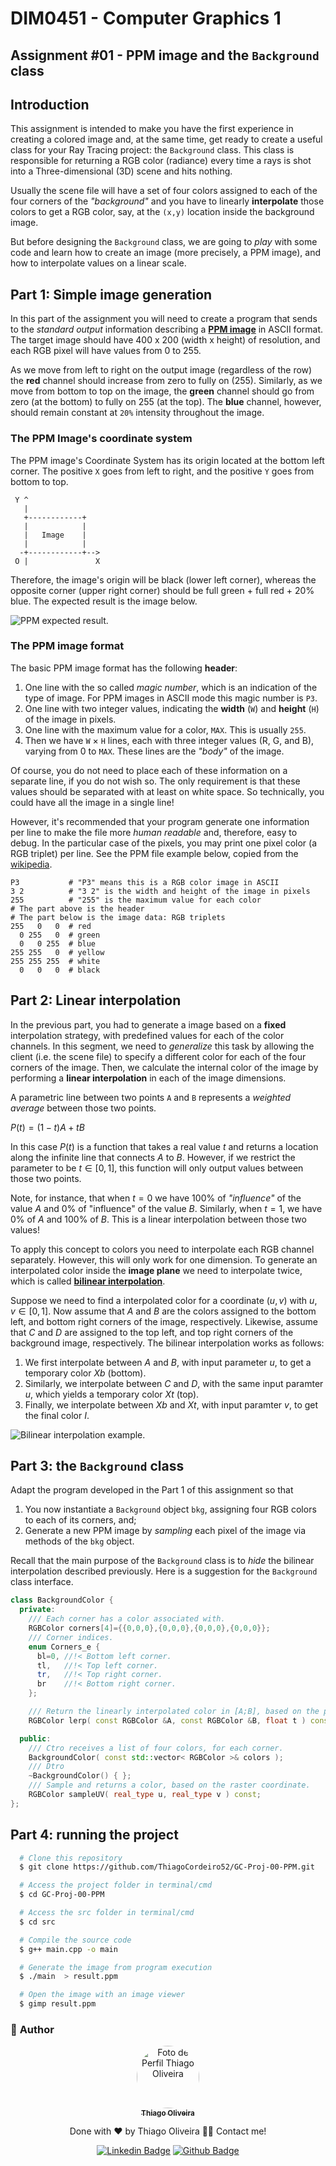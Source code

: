 # DIM0451 - Computer Graphics 1

## Assignment #01 - PPM image and the `Background` class

## Introduction

This assignment is intended to make you have the first experience in creating a colored image and, at the same time, get ready to create a useful class for your Ray Tracing project: the `Background` class.
This class is responsible for returning a RGB color (radiance) every time a rays is shot into a Three-dimensional (3D) scene and hits nothing.

Usually the scene file will have a set of four colors assigned to each of the four corners of the _"background"_ and you have to linearly **interpolate** those colors to get a RGB color, say, at the `(x,y)` location inside the background image.

But before designing the `Background` class, we are going to _play_ with some code and learn how to create an image (more precisely, a PPM image), and how to interpolate values on a linear scale.

## Part 1: Simple image generation

In this part of the assignment you will need to create a program that sends to the _standard output_ information describing a [**PPM image**](https://en.wikipedia.org/wiki/Netpbm) in ASCII format. The target image should have 400 x 200 (width x height) of resolution, and each RGB pixel will have values from 0 to 255.

As we move from left to right on the output image (regardless of the row) the **red** channel should increase from zero to fully on (255).
Similarly, as we move from bottom to top on the image, the **green** channel should go from zero (at the bottom) to fully on 255 (at the top).
The **blue** channel, however, should remain constant at `20%` intensity throughout the image.

### The PPM Image's coordinate system

The PPM image's Coordinate System has its origin located at the bottom left corner.
The positive `X` goes from left to right, and the positive `Y` goes from bottom to top.

```
 Y ^
   |
   +------------+
   |            |
   |   Image    |
   |            |
  -+------------+-->
 O |               X
```

Therefore, the image's origin will be black (lower left corner),
whereas the opposite corner (upper right corner) should be
full green + full red + 20% blue.
The expected result is the image below.

 <!-- <img src="./pics/cameras.png" width="650"> -->

![PPM expected result.](./pics/result.png)

### The PPM image format

The basic PPM image format has the following **header**:

1. One line with the so called _magic number_, which is an indication of the type of image. For PPM images in ASCII mode this magic number is `P3`.
2. One line with two integer values, indicating the **width** (`W`) and **height** (`H`) of the image in pixels.
3. One line with the maximum value for a color, `MAX`. This is usually `255`.
4. Then we have `W` $`\times`$ `H` lines, each with three integer values (R, G, and B), varying from 0 to `MAX`. These lines are the _"body"_ of the image.

Of course, you do not need to place each of these information on a separate line, if you do not wish so. The only requirement is that these values should be separated with at least on white space. So technically, you could have all the image in a single line!

However, it's recommended that your program generate one information per line to make the file more _human readable_ and, therefore, easy to debug. In the particular case of the pixels, you may print one pixel color (a RGB triplet) per line. See the PPM file example below, copied from the [wikipedia](https://en.wikipedia.org/wiki/Netpbm).

```
P3           # "P3" means this is a RGB color image in ASCII
3 2          # "3 2" is the width and height of the image in pixels
255          # "255" is the maximum value for each color
# The part above is the header
# The part below is the image data: RGB triplets
255   0   0  # red
  0 255   0  # green
  0   0 255  # blue
255 255   0  # yellow
255 255 255  # white
  0   0   0  # black
```

## Part 2: Linear interpolation

In the previous part, you had to generate a image based on a **fixed** interpolation strategy, with predefined values for each of the color channels.
In this segment, we need to _generalize_ this task by allowing the client (i.e. the scene file) to specify a different color for each of the four corners of the image. Then, we calculate the internal color of the image by performing a **linear interpolation** in each of the image dimensions.

A parametric line between two points `A` and `B` represents a _weighted average_ between those two points.

$`P(t) = (1-t)A + tB`$

In this case $`P(t)`$ is a function that takes a real value $`t`$ and returns a location along the infinite line that connects $`A`$ to $`B`$. However, if we restrict the parameter to be $`t \in [0,1]`$, this function will only output values between those two points.

Note, for instance, that when $`t = 0`$ we have 100% of _"influence"_ of the value $`A`$ and 0% of "influence" of the value $`B`$. Similarly, when $`t = 1`$, we have 0% of $`A`$ and 100% of $`B`$. This is a linear interpolation between those two values!

To apply this concept to colors you need to interpolate each RGB channel separately. However, this will only work for one dimension. To generate an interpolated color inside the **image plane** we need to interpolate twice, which is called [**bilinear interpolation**](https://en.wikipedia.org/wiki/Bilinear_interpolation).

Suppose we need to find a interpolated color for a coordinate $`(u,v)`$ with $`u,v \in [0,1]`$.
Now assume that $`A`$ and $`B`$ are the colors assigned to the bottom left, and bottom right corners of the image, respectively.
Likewise, assume that $`C`$ and $`D`$ are assigned to the top left, and top right corners of the background image, respectively.
The bilinear interpolation works as follows:

1. We first interpolate between $`A`$ and $`B`$, with input parameter $`u`$, to get a temporary color $`Xb`$ (bottom).
2. Similarly, we interpolate between $`C`$ and $`D`$, with the same input paramter $`u`$, which yields a temporary color $`Xt`$ (top).
3. Finally, we interpolate between $`Xb`$ and $`Xt`$, with input paramter $`v`$, to get the final color $`I`$.

 <!-- <img src="./pics/cameras.png" width="650"> -->

![Bilinear interpolation example.](./pics/bilinear.png)

## Part 3: the `Background` class

Adapt the program developed in the Part 1 of this assignment so that

1. You now instantiate a `Background` object `bkg`, assigning four RGB colors to each of its corners, and;
2. Generate a new PPM image by _sampling_ each pixel of the image via methods of the `bkg` object.

Recall that the main purpose of the `Background` class is to _hide_ the bilinear interpolation described previously.
Here is a suggestion for the `Background` class interface.

```c++
class BackgroundColor {
  private:
    /// Each corner has a color associated with.
    RGBColor corners[4]={{0,0,0},{0,0,0},{0,0,0},{0,0,0}};
    /// Corner indices.
    enum Corners_e {
      bl=0, //!< Bottom left corner.
      tl,   //!< Top left corner.
      tr,   //!< Top right corner.
      br    //!< Bottom right corner.
    };

    /// Return the linearly interpolated color in [A;B], based on the parameter \f$0\leq t \leq 1.\f$
    RGBColor lerp( const RGBColor &A, const RGBColor &B, float t ) const;

  public:
    /// Ctro receives a list of four colors, for each corner.
    BackgroundColor( const std::vector< RGBColor >& colors );
    /// Dtro
    ~BackgroundColor() { };
    /// Sample and returns a color, based on the raster coordinate.
    RGBColor sampleUV( real_type u, real_type v ) const;
};
```

## Part 4: running the project

```bash
  # Clone this repository
  $ git clone https://github.com/ThiagoCordeiro52/GC-Proj-00-PPM.git

  # Access the project folder in terminal/cmd
  $ cd GC-Proj-00-PPM

  # Access the src folder in terminal/cmd
  $ cd src

  # Compile the source code
  $ g++ main.cpp -o main

  # Generate the image from program execution
  $ ./main  > result.ppm

  # Open the image with an image viewer
  $ gimp result.ppm
```

### :boy: **Author**

<div align="center">
<a href="https://github.com/ThiagoCordeiro52">
 <img style="border-radius: 50%;" src="https://avatars.githubusercontent.com/u/59898828?s=400&u=5fe84d654a8162d448d5743f9e8eb3506f20102c&v=4" width="100px;" alt="Foto de Perfil Thiago Oliveira"/>
 <br />
 <sub><b>Thiago Oliveira</b></sub></a>

Done with ❤️ by Thiago Oliveira 👋🏽 Contact me!

[![Linkedin Badge](https://img.shields.io/badge/-Thiago_Oliveira-blue?style=flat-square&logo=Linkedin&logoColor=white&link=https://www.linkedin.com/in/thiago-de-oliveira-cordeiro-32562b1b6/)](https://www.linkedin.com/in/thiago-de-oliveira-cordeiro-32562b1b6/)
[![Github Badge](https://img.shields.io/badge/-Thiago_Oliveira-000?style=flat-square&logo=Github&logoColor=white&link=https://github.com/ThiagoCordeiro52)](https://github.com/ThiagoCordeiro52)

</div>
